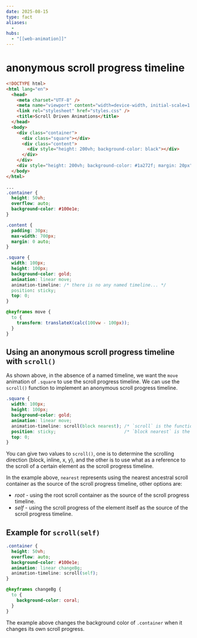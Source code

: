 ```yaml
---
date: 2025-08-15
type: fact
aliases:
  -
hubs:
  - "[[web-animation]]"
---
```


# anonymous scroll progress timeline

```html
<!DOCTYPE html>
<html lang="en">
  <head>
    <meta charset="UTF-8" />
    <meta name="viewport" content="width=device-width, initial-scale=1.0" />
    <link rel="stylesheet" href="styles.css" />
    <title>Scroll Driven Animations</title>
  </head>
  <body>
    <div class="container">
      <div class="square"></div>
      <div class="content">
        <div style="height: 200vh; background-color: black"></div>
      </div>
    </div>
    <div style="height: 200vh; background-color: #1a272f; margin: 20px"></div>
  </body>
</html>
```

```css
...
.container {
  height: 50vh;
  overflow: auto;
  background-color: #100e1e;
}

.content {
  padding: 30px;
  max-width: 700px;
  margin: 0 auto;
}

.square {
  width: 100px;
  height: 100px;
  background-color: gold;
  animation: linear move;
  animation-timeline: /* there is no any named timeline... */
  position: sticky;
  top: 0;
}

@keyframes move {
  to {
    transform: translateX(calc(100vw - 100px));
  }
}
```

## Using an anonymous scroll progress timeline with `scroll()`

As shown above, in the absence of a named timeline, we want the `move` animation of `.square` to use the scroll progress timeline. We can use the `scroll()` function to implement an anonymous scroll progress timeline.


```css
.square {
  width: 100px;
  height: 100px;
  background-color: gold;
  animation: linear move;
  animation-timeline: scroll(block nearest); /* `scroll` is the function to use anonymous scroll progress */
  position: sticky;                          /* `block nearest` is the default value, eqaul to `scroll()` */
  top: 0;
}
```

You can give two values to `scroll()`, one is to determine the scrolling direction (block, inline, x, y), and the other is to use what as a reference to the scroll of a certain element as the scroll progress timeline.

In the example above, `nearest` represents using the nearest ancestral scroll container as the source of the scroll progress timeline, other options are:

- *root* - using the root scroll container as the source of the scroll progress timeline.
- *self* - using the scroll progress of the element itself as the source of the scroll progress timeline.

## Example for `scroll(self)`

```css
.container {
  height: 50vh;
  overflow: auto;
  background-color: #100e1e;
  animation: linear changeBg;
  animation-timeline: scroll(self);
}

@keyframes changeBg {
  to {
    background-color: coral;
  }
}
```

The example above changes the background color of `.container` when it changes its own scroll progress.

